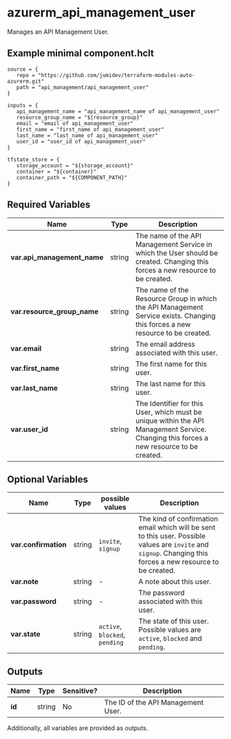 # azurerm_api_management_user

Manages an API Management User.

## Example minimal component.hclt

```hcl
source = {
   repo = "https://github.com/jumidev/terraform-modules-auto-azurerm.git" 
   path = "api_management/api_management_user" 
}

inputs = {
   api_management_name = "api_management_name of api_management_user" 
   resource_group_name = "${resource_group}" 
   email = "email of api_management_user" 
   first_name = "first_name of api_management_user" 
   last_name = "last_name of api_management_user" 
   user_id = "user_id of api_management_user" 
}

tfstate_store = {
   storage_account = "${storage_account}" 
   container = "${container}" 
   container_path = "${COMPONENT_PATH}" 
}

```

## Required Variables

| Name | Type |  Description |
| ---- | --------- |  ----------- |
| **var.api_management_name** | string |  The name of the API Management Service in which the User should be created. Changing this forces a new resource to be created. | 
| **var.resource_group_name** | string |  The name of the Resource Group in which the API Management Service exists. Changing this forces a new resource to be created. | 
| **var.email** | string |  The email address associated with this user. | 
| **var.first_name** | string |  The first name for this user. | 
| **var.last_name** | string |  The last name for this user. | 
| **var.user_id** | string |  The Identifier for this User, which must be unique within the API Management Service. Changing this forces a new resource to be created. | 

## Optional Variables

| Name | Type |  possible values |  Description |
| ---- | --------- |  ----------- | ----------- |
| **var.confirmation** | string |  `invite`, `signup`  |  The kind of confirmation email which will be sent to this user. Possible values are `invite` and `signup`. Changing this forces a new resource to be created. | 
| **var.note** | string |  -  |  A note about this user. | 
| **var.password** | string |  -  |  The password associated with this user. | 
| **var.state** | string |  `active`, `blocked`, `pending`  |  The state of this user. Possible values are `active`, `blocked` and `pending`. | 



## Outputs

| Name | Type | Sensitive? | Description |
| ---- | ---- | --------- | --------- |
| **id** | string | No  | The ID of the API Management User. | 

Additionally, all variables are provided as outputs.
